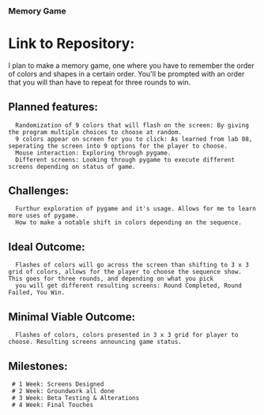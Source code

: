 ### Memory Game

# Link to Repository:

I plan to make a memory game, one where you have to remember the order of colors and shapes in a certain order. You'll be prompted with an order that you will than have to repeat for three rounds to win.

## Planned features: 
      Randomization of 9 colors that will flash on the screen: By giving the program multiple choices to choose at random.
      9 colors appear on screen for you to click: As learned from lab 08, seperating the screen into 9 options for the player to choose.
      Mouse interaction: Exploring through pygame.
      Different screens: Looking through pygame to execute different screens depending on status of game.

## Challenges:
      Furthur exploration of pygame and it's usage. Allows for me to learn more uses of pygame.
      How to make a notable shift in colors depending on the sequence.

## Ideal Outcome:
      Flashes of colors will go across the screen than shifting to 3 x 3 grid of colors, allows for the player to choose the sequence show. This goes for three rounds, and depending on what you pick
      you will get different resulting screens: Round Completed, Round Failed, You Win.

## Minimal Viable Outcome:
      Flashes of colors, colors presented in 3 x 3 grid for player to choose. Resulting screens announcing game status.

## Milestones:
     # 1 Week: Screens Designed
     # 2 Week: Groundwork all done
     # 3 Week: Beta Testing & Alterations
     # 4 Week: Final Touches
